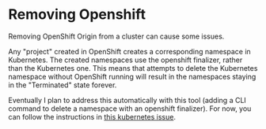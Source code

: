 Removing Openshift
==================

Removing OpenShift Origin from a cluster can cause some issues.

Any "project" created in OpenShift creates a corresponding namespace in Kubernetes. The created namespaces use the openshift finalizer, rather than the Kubernetes one. This means that attempts to delete the Kubernetes namespace without OpenShift running will result in the namespaces staying in the "Terminated" state forever.

Eventually I plan to address this automatically with this tool (adding a CLI command to delete a namespace with an openshift finalizer). For now, you can follow the instructions in [this kubernetes issue](https://github.com/kubernetes/kubernetes/issues/19317).
